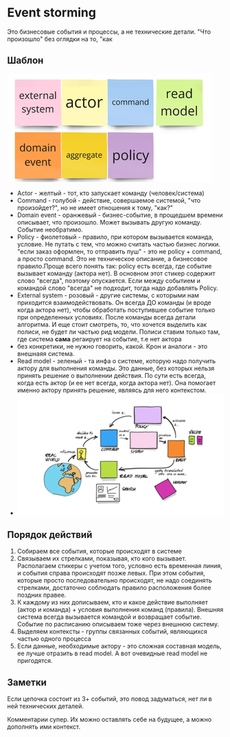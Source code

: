# Event storming
Это бизнесовые события и процессы, а не технические детали. "Что произошло" без оглядки на то, "как 

## Шаблон
![шаблон для es](image.png)

- Actor - желтый - тот, кто запускает команду (человек/система)
- Command - голубой - действие, совершаемое системой, "что произойдет?", но не имеет отношения к тому, "как?"
- Domain event - оранжевый - бизнес-событие, в прощедшем времени описывает, что произошло. Может вызывать другую команду. Событие необратимо. 
- Policy - фиолетовый - правило, при котором вызывается команда, условие. Не путать с тем, что можно считать частью бизнес логики. "если заказ оформлен, то отправить пуш" - это не policy + command, а просто command. Это не техническое описание, а бизнесовое правило.Проще всего понять так: policy есть всегда, где событие вызывает команду (актора нет). В основном этот стикер содержит слово "всегда", поэтому опускается. Если между событием и командой слово "всегда" не подходит, тогда надо добавлять Policy.
- External system - розовый - другие системы, с которыми нам приходится взаимодействовать. Он всегда ДО команды (и вроде когда актора нет), чтобы обработать поступившее событие только при определенных условиях. После команды всегда детали алгоритма. И еще стоит смотреть, то, что хочется выделить как полиси, не будет ли частью рид модели. Полиси ставим только там, где система **сама** регаирует на событие, т.е нет актора
- без конкретики, не нужно говорить, какой. Крон и аналоги - это внешнаяя система.
- Read model - зеленый - та инфа о системе, которую надо получить актору для выполнения команды. Это данные, без которых нельзя принять решение о выполнении действия. По сути есть всегда, когда есть актор (и ее нет всегда, когда актора нет). Она помогает именно актору принять решение, являясь для него контекстом.
- ![es, стандартная картинка](image-1.png)

## Порядок действий
1) Собираем все события, которые происходят в системе
2) Связываем их стрелками, показывая, кто кого вызывает. Располагаем стикеры с учетом того, условно есть временная линия, и события справа происходят позже левых. При этом события, которые просто последовательно происходят, не надо соединять стрелками, достаточно соблюдать правило расположения более поздних правее. 
3) К каждому из них дописываем, кто и какое действие выполняет (актор и команда) + условия выполнения команд (правила). Внешняя система всегда вызывается командой и возвращает событие. Событие по расписанию описываем тоже через внешнюю систему.
4) Выделяем контексты - группы связанных событий, являющихся частью одного процесса
5) Если данные, необходимые актору - это сложная составная модель, ее лучше отразить в read model. А вот очевидные read model не пригодятся.

## Заметки
Если цепочка состоит из 3+ событий, это повод задуматься, нет ли в ней технических деталей.

Комментарии супер. Их можно оставлять себе на будущее, а можно дополнять ими контекст.
